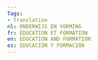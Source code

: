 ```yaml
---
Tags:
- Translation
nl: ONDERWIJS EN VORMING
fr: ÉDUCATION ET FORMATION
en: EDUCATION AND FORMATION
es: EDUCACIÓN Y FORMACIÓN
---
```

